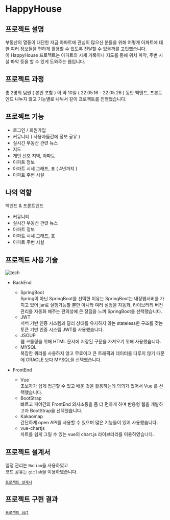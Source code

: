<h1>HappyHouse</h1>

<h2>프로젝트 설명</h2>

부동산의 열풍이 대단한 지금 아파트에 관심이 많으신 분들을 위해 어떻게 아파트에 대한 여러 정보들을 편하게 활용할 수 있도록 전달할 수 있을까를 고민했습니다.<br>
이 HappyHouse 프로젝트는 아파트의 시세 기록이나 지도를 통해 위치 파악, 주변 시설 파악 등을 할 수 있게 도와주는 웹입니다.<br>

<h2>프로젝트 과정</h2>

총 2명의 팀원 ( 본인 포함 ) 이 약 10일 ( 22.05.16 - 22.05.26 ) 동안 백엔드, 프론트엔드 나누지 않고 기능별로 나눠서 같이 프로젝트를 진행했습니다.<br>

<h2>프로젝트 기능</h2>

- 로그인 / 회원가입
- 커뮤니티 ( 사용자들간에 정보 공유 )
- 실시간 부동산 관련 뉴스
- 지도
- 개인 선호 지역, 아파트
- 아파트 정보
- 아파트 시세 그래프, 표 ( 4년까지 )
- 아파트 주변 시설

<h2>나의 역할</h2>

백엔드 & 프론트엔드
- 커뮤니티
- 실시간 부동산 관련 뉴스
- 아파트 정보
- 아파트 시세 그래프, 표
- 아파트 주변 시설

<h2>프로젝트 사용 기술</h2>

![tech](https://user-images.githubusercontent.com/97679742/174468560-518fc0aa-b31b-4711-889f-66f554839380.png)

- BackEnd
    - SpringBoot<br>
    Spring이 아닌 SpringBoot를 선택한 이유는 SpringBoot는 내장웹서버를 가지고 있어 jar로 실행가능할 뿐만 아니라 여러 설정을 자동화, 라이브러리 버전 관리를 자동화 해주는 편의성에 큰 장점을 느껴 SpringBoot를 선택했습니다.
    - JWT<br>
    서버 기반 인증 시스템과 달리 상태를 유지하지 않는 stateless한 구조를 갖는 토큰 기반 인증 시스템 JWT를 사용했습니다.
    - JSOUP<br>
    웹 크롤링을 위해 HTML 문서에 저장된 구문을 가져오기 위해 사용했습니다.
    - MYSQL<br>
    복잡한 쿼리를 사용하지 않고 무료이고 큰 트래픽과 데이터를 다루지 않기 때문에 ORACLE 보다 MYSQL을 선택했습니다.

- FrontEnd
    - Vue<br>
    초보자가 쉽게 접근할 수 있고 배운 것을 활용하는데 의의가 있어서 Vue 를 선택했습니다.
    - BootStrap<br>
    빠르고 페어간의 FrontEnd 의사소통을 좀 더 편하게 하며 반응형 웹을 개발하고자 BootStrap을 선택했습니다.
    - Kakaomap<br>
        간단하게 open API를 사용할 수 있으며 많은 기능들이 있어 사용했습니다.
    - vue-chartjs<br>
        차트를 쉽게 그릴 수 있는 vue의 chart.js 라이브러리를 이용하였습니다.

<h2>프로젝트 설계서</h2>

일정 관리는 `Notion`을 사용하였고<br>
코드 공유는 `gitlab`을 이용하였습니다.<br>

<a href="https://github.com/us13579/Project_HappyHouse/blob/main/Happyhouse%EC%84%A4%EA%B3%84%EC%84%9C%20.docx">`프로젝트 설계서`</a>

<h2>프로젝트 구현 결과</h2>

<a href="https://github.com/us13579/Project_HappyHouse/blob/main/%EC%B5%9C%EC%A2%85ppt.pptx">`프로젝트 ppt`</a>
